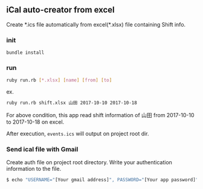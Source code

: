 ## iCal auto-creator from excel
Create \*.ics file automatically from excel(\*.xlsx) file containing Shift info.

### init
```
bundle install
```

### run
```sh
ruby run.rb [*.xlsx] [name] [from] [to]
```

ex.
```sh
ruby run.rb shift.xlsx 山田 2017-10-10 2017-10-18
```
For above condition, this app read shift information of 山田 from 2017-10-10 to 2017-10-18 on excel.

After execution, `events.ics` will output on project root dir.

### Send ical file with Gmail
Create auth file on project root directory.
Write your authentication information to the file.

```sh
$ echo "USERNAME="[Your gmail address]", PASSWORD="[Your app password]"" > auth
```
